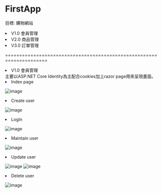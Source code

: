 # FirstApp
目標: 購物網站
<li>V1.0 會員管理</li>
<li>V2.0 商品管理</li>
<li>V3.0 訂單管理</li>

=====================================================================

<li>V1.0 會員管理</li>
主要以ASP.NET Core Identity為主配合cookies加上razor page用來呈現畫面。
<li>Index page</li>

![image](https://github.com/lztjeans/FirstApp/assets/12146003/c5ce499e-33bb-4b73-a1d0-5f1ebcae509b)


<li>Create user</li>

![image](https://github.com/lztjeans/FirstApp/assets/12146003/1fded49a-6f43-4ebc-a392-48af6d78dd63)


<li>Login</li>

![image](https://github.com/lztjeans/FirstApp/assets/12146003/4f14bab8-0e1f-4f3c-ac4a-f045e9a0840e)

<li>Maintain user</li>

![image](https://github.com/lztjeans/FirstApp/assets/12146003/79c2f939-4fb6-4310-9d94-901a190267e6)


<li>Update user</li>

![image](https://github.com/lztjeans/FirstApp/assets/12146003/b8f058c7-a13e-40b9-bb61-77d82efee5e7)
![image](https://github.com/lztjeans/FirstApp/assets/12146003/b3cb4aa9-f38a-49d8-9019-9172576b9625)


<li>Delete user</li>

![image](https://github.com/lztjeans/FirstApp/assets/12146003/d53b923f-a340-4c42-a76e-b2e2bf29a83b)


